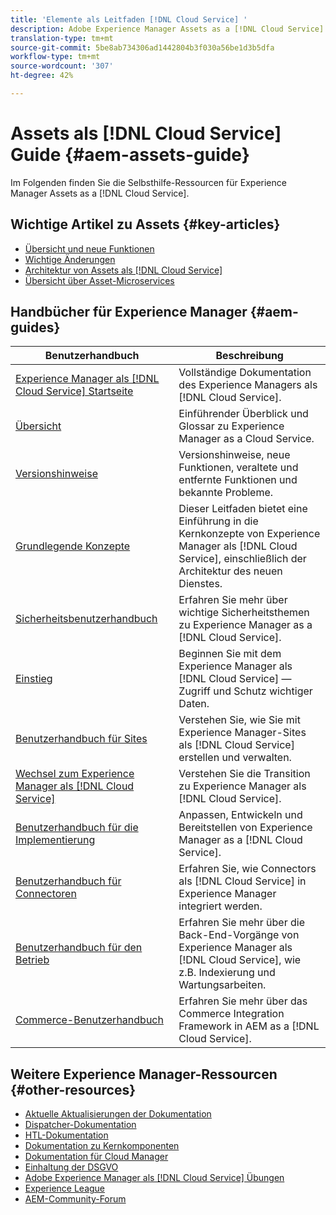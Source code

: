 ```yaml
---
title: 'Elemente als Leitfaden [!DNL Cloud Service] '
description: Adobe Experience Manager Assets as a [!DNL Cloud Service] Self-help resources and documentation links
translation-type: tm+mt
source-git-commit: 5be8ab734306ad1442804b3f030a56be1d3b5dfa
workflow-type: tm+mt
source-wordcount: '307'
ht-degree: 42%

---
```



# Assets als [!DNL Cloud Service] Guide {#aem-assets-guide}

Im Folgenden finden Sie die Selbsthilfe-Ressourcen für Experience Manager Assets as a [!DNL Cloud Service].

## Wichtige Artikel zu Assets {#key-articles}

* [Übersicht und neue Funktionen](overview.md)
* [Wichtige Änderungen](/help/assets/assets-cloud-changes.md)
* [Architektur von Assets als [!DNL Cloud Service]](architecture.md)
* [Übersicht über Asset-Microservices](/help/assets/asset-microservices-overview.md)

## Handbücher für Experience Manager {#aem-guides}

| Benutzerhandbuch | Beschreibung |
|---|---|
| [Experience Manager als  [!DNL Cloud Service] Startseite](/help/landing/home.md) | Vollständige Dokumentation des Experience Managers als [!DNL Cloud Service]. |
| [Übersicht](/help/overview/home.md) | Einführender Überblick und Glossar zu Experience Manager as a Cloud Service. |
| [Versionshinweise](/help/release-notes/home.md) | Versionshinweise, neue Funktionen, veraltete und entfernte Funktionen und bekannte Probleme. |
| [Grundlegende Konzepte](/help/core-concepts/home.md) | Dieser Leitfaden bietet eine Einführung in die Kernkonzepte von Experience Manager als [!DNL Cloud Service], einschließlich der Architektur des neuen Dienstes. |
| [Sicherheitsbenutzerhandbuch](/help/security/home.md) | Erfahren Sie mehr über wichtige Sicherheitsthemen zu Experience Manager as a [!DNL Cloud Service]. |
| [Einstieg](/help/onboarding/home.md) | Beginnen Sie mit dem Experience Manager als [!DNL Cloud Service] — Zugriff und Schutz wichtiger Daten. |
| [Benutzerhandbuch für Sites](/help/sites-cloud/home.md) | Verstehen Sie, wie Sie mit Experience Manager-Sites als [!DNL Cloud Service] erstellen und verwalten. |
| [Wechsel zum Experience Manager als [!DNL Cloud Service]](/help/move-to-cloud-service/home.md) | Verstehen Sie die Transition zu Experience Manager als [!DNL Cloud Service]. |
| [Benutzerhandbuch für die Implementierung](/help/implementing/home.md) | Anpassen, Entwickeln und Bereitstellen von Experience Manager as a [!DNL Cloud Service]. |
| [Benutzerhandbuch für Connectoren](/help/connectors/home.md) | Erfahren Sie, wie Connectors als [!DNL Cloud Service] in Experience Manager integriert werden. |
| [Benutzerhandbuch für den Betrieb](/help/operations/home.md) | Erfahren Sie mehr über die Back-End-Vorgänge von Experience Manager als [!DNL Cloud Service], wie z.B. Indexierung und Wartungsarbeiten. |
| [Commerce-Benutzerhandbuch](/help/commerce-cloud/home.md) | Erfahren Sie mehr über das Commerce Integration Framework in AEM as a [!DNL Cloud Service]. |

## Weitere Experience Manager-Ressourcen {#other-resources}

* [Aktuelle Aktualisierungen der Dokumentation](https://experienceleague.adobe.com/docs/experience-manager-release-information/aem-release-updates/doc-updates/documentation-updates.html#aem-as-a-cloud-service)
* [Dispatcher-Dokumentation](/help/implementing/dispatcher/overview.md)
* [HTL-Dokumentation](https://experienceleague.adobe.com/docs/experience-manager-htl/using/overview.html)
* [Dokumentation zu Kernkomponenten](https://experienceleague.adobe.com/docs/experience-manager-core-components/using/introduction.html)
* [Dokumentation für Cloud Manager](https://experienceleague.adobe.com/docs/experience-manager-cloud-manager/using/introduction-to-cloud-manager.html)
* [Einhaltung der DSGVO](/help/onboarding/data-privacy-and-protection-readiness/aem-readiness.md)
* [Adobe Experience Manager als  [!DNL Cloud Service] Übungen](https://experienceleague.adobe.com/docs/experience-manager-learn/cloud-service/overview.html)
* [Experience League](https://experienceleague.adobe.com/?promoid=K42KVXHD&amp;mv=other#recommended/solutions/experience-manager)
* [AEM-Community-Forum](https://experienceleaguecommunities.adobe.com/t5/adobe-experience-manager/ct-p/adobe-experience-manager-community)
